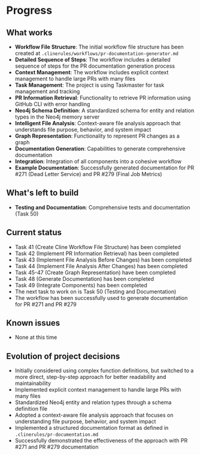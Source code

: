 # Progress

## What works
- **Workflow File Structure**: The initial workflow file structure has been created at `.clinerules/workflows/pr-documentation-generator.md`
- **Detailed Sequence of Steps**: The workflow includes a detailed sequence of steps for the PR documentation generation process
- **Context Management**: The workflow includes explicit context management to handle large PRs with many files
- **Task Management**: The project is using Taskmaster for task management and tracking
- **PR Information Retrieval**: Functionality to retrieve PR information using GitHub CLI with error handling
- **Neo4j Schema Definition**: A standardized schema for entity and relation types in the Neo4j memory server
- **Intelligent File Analysis**: Context-aware file analysis approach that understands file purpose, behavior, and system impact
- **Graph Representation**: Functionality to represent PR changes as a graph
- **Documentation Generation**: Capabilities to generate comprehensive documentation
- **Integration**: Integration of all components into a cohesive workflow
- **Example Documentation**: Successfully generated documentation for PR #271 (Dead Letter Service) and PR #279 (Final Job Metrics)

## What's left to build
- **Testing and Documentation**: Comprehensive tests and documentation (Task 50)

## Current status
- Task 41 (Create Cline Workflow File Structure) has been completed
- Task 42 (Implement PR Information Retrieval) has been completed
- Task 43 (Implement File Analysis Before Changes) has been completed
- Task 44 (Implement File Analysis After Changes) has been completed
- Task 45-47 (Create Graph Representation) have been completed
- Task 48 (Generate Documentation) has been completed
- Task 49 (Integrate Components) has been completed
- The next task to work on is Task 50 (Testing and Documentation)
- The workflow has been successfully used to generate documentation for PR #271 and PR #279

## Known issues
- None at this time

## Evolution of project decisions
- Initially considered using complex function definitions, but switched to a more direct, step-by-step approach for better readability and maintainability
- Implemented explicit context management to handle large PRs with many files
- Standardized Neo4j entity and relation types through a schema definition file
- Adopted a context-aware file analysis approach that focuses on understanding file purpose, behavior, and system impact
- Implemented a structured documentation format as defined in `.clinerules/pr-documentation.md`
- Successfully demonstrated the effectiveness of the approach with PR #271 and PR #279 documentation
